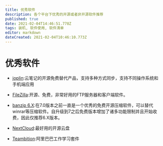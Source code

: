```yaml
---
title: 优秀软件
description: 各个平台下优秀的开源或者非开源软件推荐
published: true
date: 2021-02-04T14:46:51.778Z
tags: 装机, 软件使用, 软件清单
editor: markdown
dateCreated: 2021-02-04T10:46:10.773Z
---
```


# 优秀软件
- [joplin](https://joplinapp.org/):云笔记的开源免费替代产品，支持多种方式同步，支持不同操作系统和手机端应用

- [FileZilla](https://filezilla-project.org/):开源、免费，非常好用的FTP服务器和客户端软件。

- [banzip 6.X](https://cn.bandisoft.com/bandizip/old/6/):在7.0版本之前一直是一个优秀的免费开源压缩软件，可以替代winrar等压缩软件。自升级到7之后免费版本增加了诸多功能限制并且开始收费，因此仅推荐6.X版本。
- [NextCloud](https://nextcloud.com/):最好用的开源云盘
- [Teambition](https://www.teambition.com/):阿里巴巴工作学习套件
